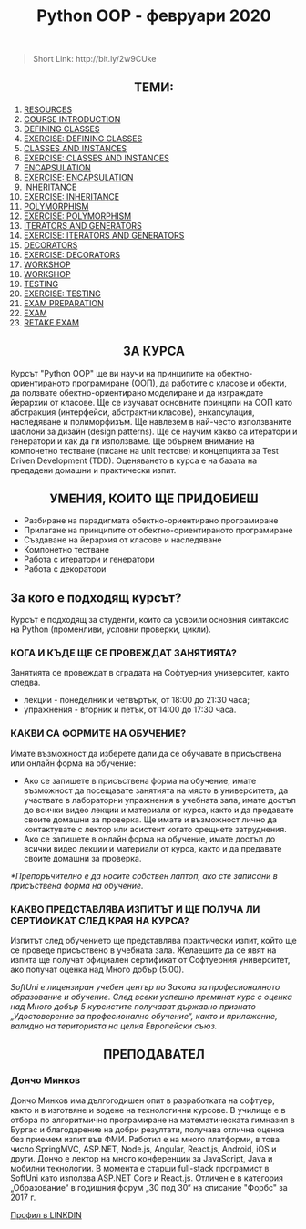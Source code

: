 <h1 align="center">Python OOP - февруари 2020</h1>
    <br>
<blockquote>
    <p>
        Short Link: http://bit.ly/2w9CUke
    </p>
</blockquote>
    
<h2 align="center">ТЕМИ:</h2>
<ol>
    <li><a href="https://softuni.bg/trainings/2497/python-oop-february-2020#lesson-13121">RESOURCES</a></li>
    <li><a href="https://softuni.bg/trainings/2497/python-oop-february-2020#lesson-14243">COURSE INTRODUCTION</a></li>
    <li><a href="https://softuni.bg/trainings/2497/python-oop-february-2020#lesson-14244">DEFINING CLASSES</a></li>
    <li><a href="https://softuni.bg/trainings/2497/python-oop-february-2020#lesson-14245">EXERCISE: DEFINING CLASSES</a></li>
    <li><a href="https://softuni.bg/trainings/2497/python-oop-february-2020#lesson-14246">CLASSES AND INSTANCES</a></li>
    <li><a href="https://softuni.bg/trainings/2497/python-oop-february-2020#lesson-14247">EXERCISE: CLASSES AND INSTANCES</a></li>
    <li><a href="https://softuni.bg/trainings/2497/python-oop-february-2020#lesson-14248">ENCAPSULATION</a></li>
    <li><a href="https://softuni.bg/trainings/2497/python-oop-february-2020#lesson-14249">EXERCISE: ENCAPSULATION</a></li>
    <li><a href="https://softuni.bg/trainings/2497/python-oop-february-2020#lesson-14250">INHERITANCE</a></li>
    <li><a href="https://softuni.bg/trainings/2497/python-oop-february-2020#lesson-14251">EXERCISE: INHERITANCE</a></li>
    <li><a href="https://softuni.bg/trainings/2497/python-oop-february-2020#lesson-14252">POLYMORPHISM</a></li>
    <li><a href="https://softuni.bg/trainings/2497/python-oop-february-2020#lesson-14253">EXERCISE: POLYMORPHISM</a></li>
    <li><a href="https://softuni.bg/trainings/2497/python-oop-february-2020#lesson-14254">ITERATORS AND GENERATORS</a></li>
    <li><a href="https://softuni.bg/trainings/2497/python-oop-february-2020#lesson-14255">EXERCISE: ITERATORS AND GENERATORS</a></li>
    <li><a href="https://softuni.bg/trainings/2497/python-oop-february-2020#lesson-14256">DECORATORS</a></li>
    <li><a href="https://softuni.bg/trainings/2497/python-oop-february-2020#lesson-14257">EXERCISE: DECORATORS</a></li>
    <li><a href="https://softuni.bg/trainings/2497/python-oop-february-2020#lesson-14258">WORKSHOP</a></li>
    <li><a href="https://softuni.bg/trainings/2497/python-oop-february-2020#lesson-14259">WORKSHOP</a></li>
    <li><a href="https://softuni.bg/trainings/2497/python-oop-february-2020#lesson-14260">TESTING</a></li>
    <li><a href="https://softuni.bg/trainings/2497/python-oop-february-2020#lesson-14261">EXERCISE: TESTING</a></li>
    <li><a href="https://softuni.bg/trainings/2497/python-oop-february-2020#lesson-14262">EXAM PREPARATION</a></li>
    <li><a href="https://softuni.bg/trainings/2497/python-oop-february-2020#lesson-14263">EXAM</a></li>
    <li><a href="https://softuni.bg/trainings/2497/python-oop-february-2020#lesson-14264">RETAKE EXAM</a></li>
</ol>

<h2 align="center">ЗА КУРСА</h2>
    <p>
        Курсът "Python OOP" ще ви научи на принципите на обектно-ориентираното програмиране (ООП), да работите с класове и обекти, да ползвате обектно-ориентирано моделиране и да изграждате йерархии от класове. Ще се изучават основните принципи на ООП като абстракция (интерфейси, абстрактни класове), енкапсулация, наследяване и полиморфизъм. Ще навлезем в най-често използваните шаблони за дизайн (design patterns). Ще се научим какво са итератори и генератори и как да ги използваме. Ще обърнем внимание на компонетно тестване (писане на unit тестове) и концепцията за Test Driven Development (TDD). Оценяването в курса е на базата на предадени домашни и практически изпит.
    </p>

<h2 align="center">УМЕНИЯ, КОИТО ЩЕ ПРИДОБИЕШ</h2>
    <ul>
        <li>Разбиране на парадигмата обектно-ориентирано програмиране</li>
        <li>Прилагане на принципите от обектно-ориентираното програмиране</li>
        <li>Създаване на йерархия от класове и наследяване</li>
        <li>Компонетно тестване</li>
        <li> Работа с итератори и генератори</li>
        <li>Работа с декоратори</li>
    </ul>

<h2>За кого е подходящ курсът?</h2>
    <p>Курсът е подходящ за студенти, които са усвоили основния синтаксис на Python (променливи, условни проверки, цикли).</p>

<h3>КОГА И КЪДЕ ЩЕ СЕ ПРОВЕЖДАТ ЗАНЯТИЯТА?</h3>
    <p>Занятията се провеждат в сградата на Софтуерния университет, както следва.</p>
    <ul>
        <li>лекции - понеделник и четвъртък, от 18:00 до 21:30 часа;</li>
        <li>упражнения - вторник и петък, от 14:00 до 17:30 часа.</li>
    </ul>

<h3>КАКВИ СА ФОРМИТЕ НА ОБУЧЕНИЕ?</h3>
    <p>Имате възможност да изберете дали да се обучавате в присъствена или онлайн форма на обучение:</p>
    <ul>
        <li>Ако се запишете в присъствена форма на обучение, имате възможност да посещавате занятията на място в университета,  да участвате в лабораторни упражнения в учебната зала, имате достъп до всички видео лекции и материали от курса, както и да предавате своите домашни за проверка. Ще имате и възможност лично да контактувате с лектор или асистент когато срещнете затруднения.</li>
        <li>Ако се запишете в онлайн форма на обучение, имате достъп до всички видео лекции и материали от курса, както и да предавате своите домашни за проверка.</li>
    </ul>
    <p><i>*Препоръчително е да носите собствен лаптоп, ако сте записани в присъствена форма на обучение.</i></p>

<h3>КАКВО ПРЕДСТАВЛЯВА ИЗПИТЪТ И ЩЕ ПОЛУЧА ЛИ СЕРТИФИКАТ СЛЕД КРАЯ НА КУРСА?</h3>
    <p>Изпитът след обучението ще представлява практически изпит, който ще се проведе присъствено в учебната зала. Желаещите да се явят на изпита ще получат официален сертификат от Софтуерния университет, ако получат оценка над Много добър (5.00).</p>


<p><i>SoftUni е лицензиран учебен център по Закона за професионалното образование и обучение. След всеки успешно преминат курс с оценка над Много добър 5 курсистите получават държавно признато „Удостоверение за професионално обучение“, както и приложение, валидно на територията на целия Европейски съюз.</i></p>
    
<h2 align="center">ПРЕПОДАВАТЕЛ</h2>
    <h3>Дончо Минков</h3>
    <p>Дончо Минков има дългогодишен опит в разработката на софтуер, както и в изготвяне и водене на технологични курсове. В училище е в отбора по алгоритмично програмиране на математическата гимназия в Бургас и благодарение на добри резултати, получава отлична оценка без приемем изпит във ФМИ. Работил е на много платформи, в това число SpringMVC, ASP.NET, Node.js, Angular, React.js, Android, iOS и други. Дончо е лектор на много конференции за JavaScript, Java и мобилни технологии. В момента е старши full-stack програмист в SoftUni като използва ASP.NET Core и React.js. Отличен е в категория „Образование“ в годишния форум „30 под 30“ на списание "Форбс" за 2017 г.</p>
    
<a href="https://www.linkedin.com/authwall?trk=gf&trkInfo=AQFcc89MwY02UQAAAW9sAUB447S_ApMzxSESXPrIw2eif0KV6XBu_zMCusZnB77B5mK4NJ6UPjy-a_MrtTM5ibcqyZxcK2ZpHt1Hi2NB9phD9KlL2i_O_5jvqJbZ-QT4YSR2YTg=&originalReferer=&sessionRedirect=https%3A%2F%2Fwww.linkedin.com%2Fin%2Fdonchominkov">Профил в LINKDIN</a>


    
    
    
